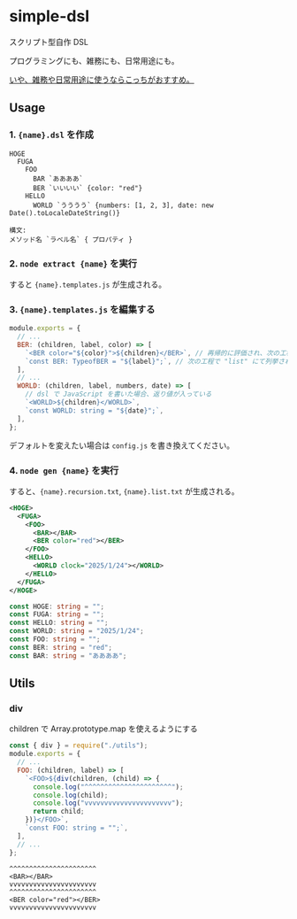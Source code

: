 # simple-dsl

スクリプト型自作 DSL

プログラミングにも、雑務にも、日常用途にも。

[いや、雑務や日常用途に使うならこっちがおすすめ。](https://github.com/katai5plate/online-template-maker)

## Usage

### 1. `{name}.dsl` を作成

```
HOGE
  FUGA
    FOO
      BAR `ああああ`
      BER `いいいい` {color: "red"}
    HELLO
      WORLD `うううう` {numbers: [1, 2, 3], date: new Date().toLocaleDateString()}
```

```
構文:
メソッド名 `ラベル名` { プロパティ }
```

### 2. `node extract {name}` を実行

すると `{name}.templates.js` が生成される。

### 3. `{name}.templates.js` を編集する

```js
module.exports = {
  // ...
  BER: (children, label, color) => [
    `<BER color="${color}">${children}</BER>`, // 再帰的に評価され、次の工程で "recursion" に出力される
    `const BER: TypeofBER = "${label}";`, // 次の工程で "list" にて列挙される文字列
  ],
  // ...
  WORLD: (children, label, numbers, date) => [
    // dsl で JavaScript を書いた場合、返り値が入っている
    `<WORLD>${children}</WORLD>`,
    `const WORLD: string = "${date}";`,
  ],
};
```

デフォルトを変えたい場合は `config.js` を書き換えてください。

### 4. `node gen {name}` を実行

すると、`{name}.recursion.txt`, `{name}.list.txt` が生成される。

```xml
<HOGE>
  <FUGA>
    <FOO>
      <BAR></BAR>
      <BER color="red"></BER>
    </FOO>
    <HELLO>
      <WORLD clock="2025/1/24"></WORLD>
    </HELLO>
  </FUGA>
</HOGE>
```

```ts
const HOGE: string = "";
const FUGA: string = "";
const HELLO: string = "";
const WORLD: string = "2025/1/24";
const FOO: string = "";
const BER: string = "red";
const BAR: string = "ああああ";
```

## Utils

### div

children で Array.prototype.map を使えるようにする

```js
const { div } = require("./utils");
module.exports = {
  // ...
  FOO: (children, label) => [
    `<FOO>${div(children, (child) => {
      console.log("^^^^^^^^^^^^^^^^^^^^^^");
      console.log(child);
      console.log("vvvvvvvvvvvvvvvvvvvvvv");
      return child;
    })}</FOO>`,
    `const FOO: string = "";`,
  ],
  // ...
};
```

```
^^^^^^^^^^^^^^^^^^^^^^
<BAR></BAR>
vvvvvvvvvvvvvvvvvvvvvv
^^^^^^^^^^^^^^^^^^^^^^
<BER color="red"></BER>
vvvvvvvvvvvvvvvvvvvvvv
```
